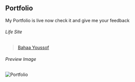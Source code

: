 ## Portfolio
My Portfolio is live now check it and give me your feedback

###### Life Site
> [Bahaa Youssof](https://bahaayoussof.vercel.app/)

###### Preview Image
![Portfolio](https://i.imgur.com/U9jAKfM.png)
